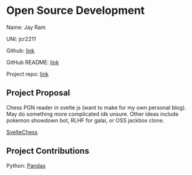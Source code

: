 # Open Source Development

Name: Jay Ram

UNI: jcr2211

Github: [link](https://github.com/Soycid)

GitHub README: [link](https://github.com/Soycid/soycid/blob/main/README.md)

Project repo: [link](https://github.com/Soycid/svelte-chess-pgn)

## Project Proposal

Chess PGN reader in svelte js (want to make for my own personal blog). May do something more complicated idk unsure. Other ideas include pokemon showdown bot, RLHF for galai, or OSS jackbox clone.

[SvelteChess](../projects/javascript/svelteChess.md)

## Project Contributions
Python:
[Pandas](../projects/python/pandas.md)


